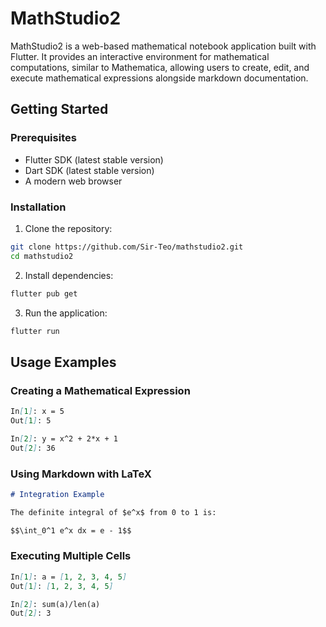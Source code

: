 # MathStudio2

MathStudio2 is a web-based mathematical notebook application built with Flutter. It provides an interactive environment for mathematical computations, similar to Mathematica, allowing users to create, edit, and execute mathematical expressions alongside markdown documentation.

## Getting Started

### Prerequisites
- Flutter SDK (latest stable version)
- Dart SDK (latest stable version)
- A modern web browser

### Installation

1. Clone the repository:
```bash
git clone https://github.com/Sir-Teo/mathstudio2.git
cd mathstudio2
```

2. Install dependencies:
```bash
flutter pub get
```

3. Run the application:
```bash
flutter run
```


## Usage Examples

### Creating a Mathematical Expression
```markdown
In[1]: x = 5
Out[1]: 5

In[2]: y = x^2 + 2*x + 1
Out[2]: 36
```

### Using Markdown with LaTeX
```markdown
# Integration Example

The definite integral of $e^x$ from 0 to 1 is:

$$\int_0^1 e^x dx = e - 1$$
```

### Executing Multiple Cells
```markdown
In[1]: a = [1, 2, 3, 4, 5]
Out[1]: [1, 2, 3, 4, 5]

In[2]: sum(a)/len(a)
Out[2]: 3
```
